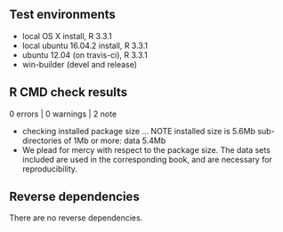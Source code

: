 ## Test environments
* local OS X install, R 3.3.1
* local ubuntu 16.04.2 install, R 3.3.1
* ubuntu 12.04 (on travis-ci), R 3.3.1
* win-builder (devel and release)

## R CMD check results

0 errors | 0 warnings | 2 note

* checking installed package size ... NOTE
  installed size is  5.6Mb
  sub-directories of 1Mb or more:
    data   5.4Mb
* We plead for mercy with respect to the package size. The data sets included
are used in the corresponding book, and are necessary for reproducibility. 

## Reverse dependencies

There are no reverse dependencies.

